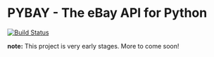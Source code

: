 # PYBAY - The eBay API for Python

[![Build Status](https://travis-ci.org/joewalk102/pybayapi.svg?branch=master)](https://travis-ci.org/joewalk102/pybayapi)

**note:** This project is very early stages. More to come soon!